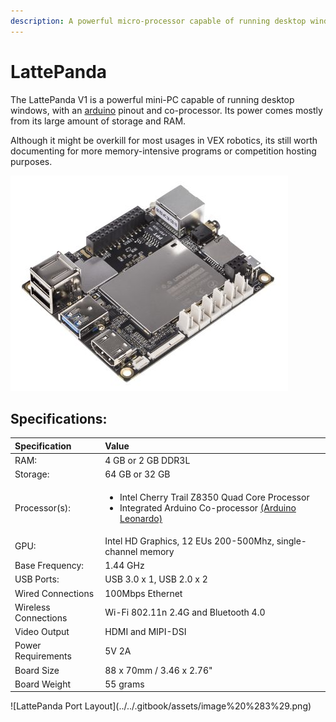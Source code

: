 ```yaml
---
description: A powerful micro-processor capable of running desktop windows.
---
```


# LattePanda

The LattePanda V1 is a powerful mini-PC capable of running desktop windows, with an [arduino](arduino.md) pinout and co-processor. Its power comes mostly from its large amount of storage and RAM. 

Although it might be overkill for most usages in VEX robotics, its still worth documenting for more memory-intensive programs or competition hosting purposes.

![LattePanda V1](../../.gitbook/assets/image%20%281%29.png)

## **Specifications:**

<table>
  <thead>
    <tr>
      <th style="text-align:left">Specification</th>
      <th style="text-align:left">Value</th>
    </tr>
  </thead>
  <tbody>
    <tr>
      <td style="text-align:left">RAM:</td>
      <td style="text-align:left">4 GB or 2 GB DDR3L</td>
    </tr>
    <tr>
      <td style="text-align:left">Storage:</td>
      <td style="text-align:left">64 GB or 32 GB</td>
    </tr>
    <tr>
      <td style="text-align:left">Processor(s):</td>
      <td style="text-align:left">
        <ul>
          <li>Intel Cherry Trail Z8350 Quad Core Processor</li>
          <li>Integrated Arduino Co-processor <a href="arduino.md#arduino-leonardo">(Arduino Leonardo)</a>
          </li>
        </ul>
      </td>
    </tr>
    <tr>
      <td style="text-align:left">GPU:</td>
      <td style="text-align:left">Intel HD Graphics, 12 EUs 200-500Mhz, single-channel memory</td>
    </tr>
    <tr>
      <td style="text-align:left">Base Frequency:</td>
      <td style="text-align:left">1.44 GHz</td>
    </tr>
    <tr>
      <td style="text-align:left">USB Ports:</td>
      <td style="text-align:left">USB 3.0 x 1, USB 2.0 x 2</td>
    </tr>
    <tr>
      <td style="text-align:left">Wired Connections</td>
      <td style="text-align:left">100Mbps Ethernet</td>
    </tr>
    <tr>
      <td style="text-align:left">Wireless Connections</td>
      <td style="text-align:left">Wi-Fi 802.11n 2.4G and Bluetooth 4.0</td>
    </tr>
    <tr>
      <td style="text-align:left">Video Output</td>
      <td style="text-align:left">HDMI and MIPI-DSI</td>
    </tr>
    <tr>
      <td style="text-align:left">Power Requirements</td>
      <td style="text-align:left">5V 2A</td>
    </tr>
    <tr>
      <td style="text-align:left">Board Size</td>
      <td style="text-align:left">88 x 70mm / 3.46 x 2.76&quot;</td>
    </tr>
    <tr>
      <td style="text-align:left">Board Weight</td>
      <td style="text-align:left">55 grams</td>
    </tr>
  </tbody>
</table>![LattePanda Port Layout](../../.gitbook/assets/image%20%283%29.png)

